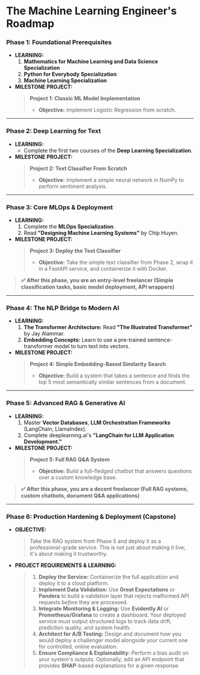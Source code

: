 # The Machine Learning Engineer's Roadmap

### **Phase 1: Foundational Prerequisites**

* **LEARNING:**
    1.  **Mathematics for Machine Learning and Data Science Specialization**
    2.  **Python for Everybody Specialization**
    3.  **Machine Learning Specialization**
* **MILESTONE PROJECT:**
    > **Project 1: Classic ML Model Implementation**
    >
    > * **Objective:** Implement Logistic Regression from scratch.

---

### **Phase 2: Deep Learning for Text**

* **LEARNING:**
    * Complete the first two courses of the **Deep Learning Specialization**.
* **MILESTONE PROJECT:**
    > **Project 2: Text Classifier From Scratch**
    >
    > * **Objective:** Implement a simple neural network in NumPy to perform sentiment analysis.

---

### **Phase 3: Core MLOps & Deployment**

* **LEARNING:**
    1.  Complete the **MLOps Specialization**.
    2.  Read **"Designing Machine Learning Systems"** by Chip Huyen.
* **MILESTONE PROJECT:**
    > **Project 3: Deploy the Text Classifier**
    >
    > * **Objective:** Take the simple text classifier from Phase 2, wrap it in a FastAPI service, and containerize it with Docker.

> **✅ After this phase, you are an entry-level freelancer (Simple classification tasks, basic model deployment, API wrappers)**

---

### **Phase 4: The NLP Bridge to Modern AI**

* **LEARNING:**
    1.  **The Transformer Architecture:** Read **"The Illustrated Transformer"** by Jay Alammar.
    2.  **Embedding Concepts:** Learn to use a pre-trained sentence-transformer model to turn text into vectors.
* **MILESTONE PROJECT:**
    > **Project 4: Simple Embedding-Based Similarity Search**
    >
    > * **Objective:** Build a system that takes a sentence and finds the top 5 most semantically similar sentences from a document.

---

### **Phase 5: Advanced RAG & Generative AI**

* **LEARNING:**
    1.  Master **Vector Databases**, **LLM Orchestration Frameworks** (LangChain, LlamaIndex).
    2.  Complete deeplearning.ai's **"LangChain for LLM Application Development."**
* **MILESTONE PROJECT:**
    > **Project 5: Full RAG Q&A System**
    >
    > * **Objective:** Build a full-fledged chatbot that answers questions over a custom knowledge base.

> **✅ After this phase, you are a decent freelancer (Full RAG systems, custom chatbots, document Q&A applications)**

---

### **Phase 6: Production Hardening & Deployment (Capstone)**

* **OBJECTIVE:**
    > Take the RAG system from Phase 5 and deploy it as a professional-grade service. This is not just about making it live; it's about making it trustworthy.
* **PROJECT REQUIREMENTS & LEARNING:**
    > 1.  **Deploy the Service:** Containerize the full application and deploy it to a cloud platform.
    > 2.  **Implement Data Validation:** Use **Great Expectations** or **Pandera** to build a validation layer that rejects malformed API requests *before* they are processed.
    > 3.  **Integrate Monitoring & Logging:** Use **Evidently AI** or **Prometheus/Grafana** to create a dashboard. Your deployed service must output structured logs to track data drift, prediction quality, and system health.
    > 4.  **Architect for A/B Testing:** Design and document how you would deploy a challenger model alongside your current one for controlled, online evaluation.
    > 5.  **Ensure Compliance & Explainability:** Perform a bias audit on your system's outputs. Optionally, add an API endpoint that provides **SHAP**-based explanations for a given response.
